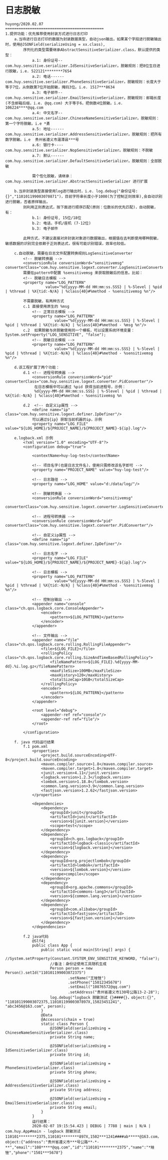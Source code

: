 # 日志脱敏

    huyong/2020.02.07
    ============================================
    1.提供功能：优先推荐使用封装方式进行日志打印
        a.当待进行日志打印的数据为封装数据类型，自动json输出，如果某个字段进行脱敏输出时，使用@JSONField(serializeUsing = xx.class),
            序列化的类型需要继承AbstractSensitiveSerializer.class，默认提供的类型：
                a.1: 身份证号--com.huy.sensitive.serializer.IdSensitiveSerializer。脱敏规则：把8位生日进行脱敏，i.e. 522121********7654
                a.2: 电话------com.huy.sensitive.serializer.PhoneSensitiveSerializer。脱敏规则：长度大于等于7位，从倒数第7位开始脱敏，掩码3位。i.e. 1517***8634
                a.3: 电子邮件--com.huy.sensitive.serializer.EmailSensitiveSerializer。脱敏规则：邮箱长度(不含邮箱后缀，i.e. @qq.com) 大于等于6，把倒数4位脱敏。i.e. 106224****@qq.com
                a.4: 中文名字--com.huy.sensitive.serializer.ChineseNameSensitiveSerializer。脱敏规则：第一个字符脱敏。i.e *勇
                a.5: 地址------com.huy.sensitive.serializer.AddressSensitiveSerializer。脱敏规则：把所有数字脱敏。i.e  贵州省遵义市湄潭县***号
                a.6: 银行卡----com.huy.sensitive.serializer.NopSensitiveSerializer。脱敏规则：不脱敏
                a.7: 默认------com.huy.sensitive.serializer.DefaultSensitiveSerializer。脱敏规则：全部脱敏
                
                需个性化脱敏，请继承：com.huy.sensitive.serializer.AbstractSensitiveSerializer 进行扩展
                
        b.当非封装类型直接使用log进行输出时，i.e. log.debug("身份证号:{}","110101199003070871")，目前字符串长度小于1000(为了控制正则效率),会自动识别进行脱敏，否者原样输出，
            则利用正则表达式，按下面进行顺序匹配(原则：位数长的优先匹配)，自动脱敏，有：
                b.1: 身份证号, 15位/18位
                b.2: 电话，手机/座机 (7-12位)
                b.3: 电子邮件
                
            此种方式，不建议直接对非封装对象进行数据输出，根据值在去判断使用哪种脱敏，敏感数据的识别完全依赖于正则表达式，很有可能识别错误，效率也较低。
         
        c.自动脱敏，需要在日志文件配置转换规则LogSensitiveConverter
            <!-- 脱敏转换器 -->
            <conversionRule conversionWord="sensitivemsg" converterClass="com.huy.sensitive.logext.converter.LogSensitiveConverter"/>
            需要在pattern中配置 %sensitivemsg 来获取脱敏后的信息。比如：
            <!-- 脱敏日志模板 -->
            <property name="LOG_PATTERN"
                      value="%d{yyyy-MM-dd HH:mm:ss.SSS} | %-5level | %pid | %thread | %X{tid:-N/A} | %class{40}#%method - %sensitivemsg %n"/>
            
            不需要脱敏，有两种方式
            c.1 直接使用原生的 %msg
                <!-- 正常日志模板 -->
                <property name="LOG_PATTERN"
                          value="%d{yyyy-MM-dd HH:mm:ss.SSS} | %-5level | %pid | %thread | %X{tid:-N/A} | %class{40}#%method - %msg %n"/>
            c.2  如果脱敏与非脱敏使用同一个模板，可以设置系统环境变量：System.setProperty("LOG_SENSITIVE", "false");
                <!-- 脱敏日志模板 -->
                <property name="LOG_PATTERN"
                          value="%d{yyyy-MM-dd HH:mm:ss.SSS} | %-5level | %pid | %thread | %X{tid:-N/A} | %class{40}#%method - %sensitivemsg %n"/>

        d.该工程扩展了两个功能：
            d.1 <!-- 进程号转换器 -->
                <conversionRule conversionWord="pid" converterClass="com.huy.sensitive.logext.converter.PidConverter"/>
                 在日志模板中可以通过 %pid 获得当前进程号，示例：
                 %d{yyyy-MM-dd HH:mm:ss.SSS} | %-5level | %pid | %thread | %X{tid:-N/A} | %class{40}#%method - %sensitivemsg %n
            
            d.2  <!-- 自定义ip属性 -->
                <define name="ip" class="com.huy.sensitive.logext.definer.IpDefiner"/>
                可以通过${ip} 获取当前机器的ip，示例
                <property name="LOG_FILE" value="${LOG_HOME}/${PROJECT_NAME}/${PROJECT_NAME}-${ip}.log"/>
            
        e.logback.xml 示例
            <?xml version="1.0" encoding="UTF-8"?>
            <configuration debug="true">
            
                <contextName>huy-log-test</contextName>
            
                <!-- 项目名字(也是日志文件名)，使用只需修改该名字即可 -->
                <property name="PROJECT_NAME" value="huy-log-test"/>
            
                <!-- 日志路径 -->
                <property name="LOG_HOME" value="d:/data/log/"/>
            
                <!-- 脱敏转换器 -->
                <conversionRule conversionWord="sensitivemsg"
                                converterClass="com.huy.sensitive.logext.converter.LogSensitiveConverter"/>
            
                <!-- 进程号转换器 -->
                <conversionRule conversionWord="pid" converterClass="com.huy.sensitive.logext.converter.PidConverter"/>
            
                <!-- 自定义ip属性 -->
                <define name="ip" class="com.huy.sensitive.logext.definer.IpDefiner"/>
            
                <!-- 日志名字 -->
                <property name="LOG_FILE" value="${LOG_HOME}/${PROJECT_NAME}/${PROJECT_NAME}-${ip}.log"/>
            
                <!-- 日志模板 -->
                <property name="LOG_PATTERN"
                          value="%d{yyyy-MM-dd HH:mm:ss.SSS} | %-5level | %pid | %thread | %X{tid:-N/A} | %class{40}#%method - %sensitivemsg %n"/>
            
                <!-- 控制台输出 -->
                <appender name="console" class="ch.qos.logback.core.ConsoleAppender">
                    <encoder>
                        <pattern>${LOG_PATTERN}</pattern>
                    </encoder>
                </appender>
            
                <!-- 文件输出 -->
                <appender name="file" class="ch.qos.logback.core.rolling.RollingFileAppender">
                    <file>${LOG_FILE}</file>
                    <rollingPolicy class="ch.qos.logback.core.rolling.SizeAndTimeBasedRollingPolicy">
                        <fileNamePattern>${LOG_FILE}.%d{yyyy-MM-dd}.%i.log.gz</fileNamePattern>
                        <maxFileSize>100MB</maxFileSize>
                        <maxHistory>120</maxHistory>
                        <totalSizeCap>10GB</totalSizeCap>
                    </rollingPolicy>
                    <encoder>
                        <pattern>${LOG_PATTERN}</pattern>
                    </encoder>
                </appender>
            
                <root level="debug">
                    <appender-ref ref="console"/>
                    <appender-ref ref="file"/>
                </root>
            
            </configuration>
            
        f. java 代码运行结果
            f.1 pom.xml
                <properties>
                    <project.build.sourceEncoding>UTF-8</project.build.sourceEncoding>
                    <maven.compiler.source>1.8</maven.compiler.source>
                    <maven.compiler.target>1.8</maven.compiler.target>
                    <junit.version>4.11</junit.version>
                    <logback.version>1.2.3</logback.version>
                    <lombok.version>1.18.8</lombok.version>
                    <common.lang.version>3.9</common.lang.version>
                    <fastjson.version>1.2.62</fastjson.version>
                </properties>
            
                <dependencies>
                    <dependency>
                        <groupId>junit</groupId>
                        <artifactId>junit</artifactId>
                        <version>${junit.version}</version>
                        <scope>test</scope>
                    </dependency>
                    <dependency>
                        <groupId>ch.qos.logback</groupId>
                        <artifactId>logback-classic</artifactId>
                        <version>${logback.version}</version>
                    </dependency>
                    <dependency>
                        <groupId>org.projectlombok</groupId>
                        <artifactId>lombok</artifactId>
                        <version>${lombok.version}</version>
                        <scope>compile</scope>
                    </dependency>
                    <dependency>
                        <groupId>org.apache.commons</groupId>
                        <artifactId>commons-lang3</artifactId>
                        <version>${common.lang.version}</version>
                    </dependency>
                    <dependency>
                        <groupId>com.alibaba</groupId>
                        <artifactId>fastjson</artifactId>
                        <version>${fastjson.version}</version>
                    </dependency>
                </dependencies>
        
            f.2 java代码
                @Slf4j
                public class App {
                    public static void main(String[] args) {
                        //System.setProperty(Constant.SYSTEM_ENV_SENSITIVE_KEYWORD, "false");
                        //备注：身份证使用工具随机生成
                        Person person = new Person().setId("110101199003072375")
                                .setName("王矬锉")
                                .setPhone("15012345678")
                                .setEmail("10876572@qq.com")
                                .setAddress("贵州省遵义市130号公路13-2-28");
                        log.debug("logback 脱敏测试 {}####{}，object:{}", "110101199003072375,11010119900307897X,15023451241", "abc3456@163.com", person);
                    }
                    @Data
                    @Accessors(chain = true)
                    static class Person {
                        @JSONField(serializeUsing = ChineseNameSensitiveSerializer.class)
                        private String name;
                
                        @JSONField(serializeUsing = IdSensitiveSerializer.class)
                        private String id;
                
                        @JSONField(serializeUsing = PhoneSensitiveSerializer.class)
                        private String phone;
                
                        @JSONField(serializeUsing = AddressSensitiveSerializer.class)
                        private String address;
                
                        @JSONField(serializeUsing = EmailSensitiveSerializer.class)
                        private String email;
                    }
                }
                运行结果：
                2020-02-07 19:15:54.423 | DEBUG | 7788 | main | N/A | com.huy.App#main - logback 脱敏测试 110101********2375,110101********897X,1502***1241####ab*****@163.com，object:{"address":"贵州省遵义市***号公路**-*-**","email":"108*****@qq.com","id":"110101********2375","name":"*矬锉","phone":"1501***5678"} 
